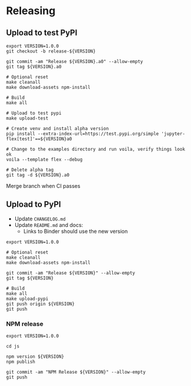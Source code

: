 # Releasing

## Upload to test PyPI

```shell
export VERSION=1.0.0
git checkout -b release-${VERSION}

git commit -am "Release ${VERSION}.a0" --allow-empty
git tag ${VERSION}.a0

# Optional reset
make cleanall
make download-assets npm-install

# Build
make all

# Upload to test pypi
make upload-test

# Create venv and install alpha version
pip install --extra-index-url=https://test.pypi.org/simple 'jupyter-flex[test]'==${VERSION}a0

# Change to the examples directory and run voila, verify things look ok
voila --template flex --debug

# Delete alpha tag
git tag -d ${VERSION}.a0
```

Merge branch when CI passes

## Upload to PyPI

- Update `CHANGELOG.md`
- Update `README.md` and docs:
    - Links to Binder should use the new version

```shell
export VERSION=1.0.0

# Optional reset
make cleanall
make download-assets npm-install

git commit -am "Release ${VERSION}" --allow-empty
git tag ${VERSION}

# Build
make all
make upload-pypi
git push origin ${VERSION}
git push
```

### NPM release

```shell
export VERSION=1.0.0

cd js

npm version ${VERSION}
npm publish

git commit -am "NPM Release ${VERSION}" --allow-empty
git push
```
